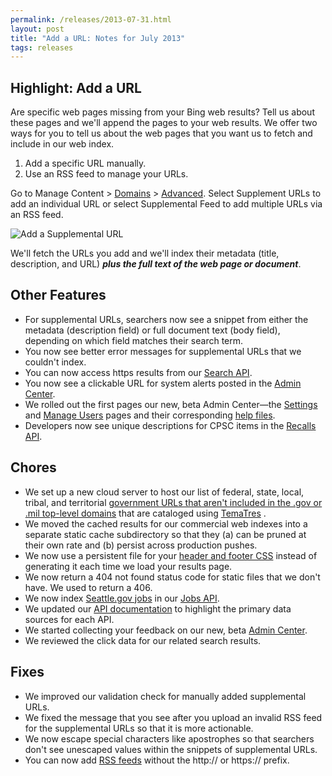```yaml
---
permalink: /releases/2013-07-31.html
layout: post
title: "Add a URL: Notes for July 2013"
tags: releases
---
```


## Highlight: Add a URL

Are specific web pages missing from your Bing web results? Tell us about these pages and we'll append the pages to your web results. We offer two ways for you to tell us about the web pages that you want us to fetch and include in our web index. 

1. Add a specific URL manually. 
1. Use an RSS feed to manage your URLs. 

Go to Manage Content > [Domains](/sites/manual/domains.html) > [Advanced](/sites/manual/domains-advanced.html). Select Supplement URLs to add an individual URL or select Supplemental Feed to add multiple URLs via an RSS feed.

![Add a Supplemental URL](https://9fddeb862c037f6d2190-f1564c64756a8cfee25b6b19953b1d23.ssl.cf2.rackcdn.com/Add_Supplemental_URL.png)

We'll fetch the URLs you add and we'll index their metadata (title, description, and URL) ***plus the full text of the web page or document***.

## Other Features

* For supplemental URLs, searchers now see a snippet from either the metadata (description field) or full document text (body field), depending on which field matches their search term.
* You now see better error messages for supplemental URLs that we couldn't index.
* You can now access https results from our [Search API](/sites/manual/api.html).
* You now see a clickable URL for system alerts posted in the [Admin Center](https://search.usa.gov/sites/).
* We rolled out the first pages our new, beta Admin Center&mdash;the [Settings](/sites/manual/settings.html) and [Manage Users](/sites/manual/users.html) pages and their corresponding [help files](/help-desk.html).
* Developers now see unique descriptions for CPSC items in the [Recalls API](/developer/recalls.html).

## Chores

* We set up a new cloud server to host our list of federal, state, local, tribal, and territorial [government URLs that aren't included in the .gov or .mil top-level domains](http://govt-urls.usa.gov/tematres/vocab/index.php) that are cataloged using [TemaTres](http://sourceforge.net/projects/tematres/)&nbsp;<i class="icon-external-link"></i>.
* We moved the cached results for our commercial web indexes into a separate static cache subdirectory so that they (a) can be pruned at their own rate and (b) persist across production pushes.
* We now use a persistent file for your [header and footer CSS](/sites/manual/header-footer.html) instead of generating it each time we load your results page.
* We now return a 404 not found status code for static files that we don't have. We used to return a 406.
* We now index [Seattle.gov jobs](http://api.usa.gov/jobs/search.json?organization_id=US-WA:CITY-SEATTLE) in our [Jobs API](/developer/jobs.html).
* We updated our [API documentation](/developer/index.html) to highlight the primary data sources for each API.
* We started collecting your feedback on our new, beta [Admin Center](https://search.usa.gov/sites/).
* We reviewed the click data for our related search results.

## Fixes

* We improved our validation check for manually added supplemental URLs.
* We fixed the message that you see after you upload an invalid RSS feed for the supplemental URLs so that it is more actionable.
* We now escape special characters like apostrophes so that searchers don't see unescaped values within the snippets of supplemental URLs.
* You can now add [RSS feeds](/sites/manual/rss.html) without the http:// or https:// prefix.